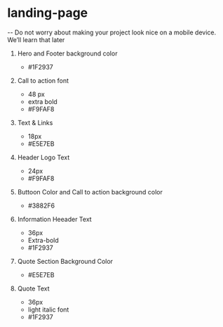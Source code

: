 # landing-page

-- Do not worry about making your project look nice on a mobile device. We’ll learn that later

1. Hero and Footer background color
    - #1F2937

2. Call to action font 
    - 48 px 
    - extra bold
    - #F9FAF8

3. Text & Links
    - 18px 
    - #E5E7EB

4. Header Logo Text
    - 24px 
    - #F9FAF8

5. Buttoon Color and Call to action background color 
    - #3882F6

6. Information Heeader Text
    - 36px
    - Extra-bold
    - #1F2937

7. Quote Section Background Color
    - #E5E7EB

8. Quote Text
    - 36px
    - light italic font 
    - #1F2937